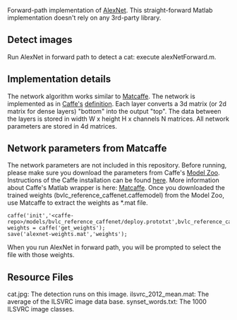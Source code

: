 Forward-path implementation of [AlexNet](http://www.cs.toronto.edu/~fritz/absps/imagenet.pdf).
This straight-forward Matlab implementation doesn't rely on any 3rd-party library.

## Detect images
Run AlexNet in forward path to detect a cat: execute alexNetForward.m.

## Implementation details
The network algorithm works similar to [Matcaffe](http://caffe.berkeleyvision.org/tutorial/interfaces.html).
The network is implemented as in [Caffe's](http://caffe.berkeleyvision.org/)
[definition](https://github.com/BVLC/caffe/blob/master/models/bvlc_reference_caffenet/deploy.prototxt).
Each layer converts a 3d matrix (or 2d matrix for dense layers) "bottom" into the output "top". The data between the layers is stored in
width W x height H x channels N matrices. All network parameters are stored in 4d matrices.

## Network parameters from Matcaffe
The network parameters are not included in this repository. Before running, please make sure you
download the parameters from Caffe's [Model Zoo](https://github.com/BVLC/caffe/tree/master/models/bvlc_reference_caffenet).
Instructions of the Caffe installation can be found [here](http://caffe.berkeleyvision.org/installation.html).
More information about Caffe's Matlab wrapper is here: [Matcaffe](http://caffe.berkeleyvision.org/tutorial/interfaces.html).
Once you downloaded the trained weights (bvlc_reference_caffenet.caffemodel) from the Model Zoo, use Matcaffe to extract the weights
as *.mat file.
```
caffe('init','<caffe-repo>/models/bvlc_reference_caffenet/deploy.prototxt',bvlc_reference_caffenet.caffemodel,'test');
weights = caffe('get_weights');
save('alexnet-weights.mat','weights');
```
When you run AlexNet in forward path, you will be prompted to select the file with those weights.

## Resource Files
cat.jpg: The detection runs on this image.
ilsvrc_2012_mean.mat: The average of the ILSVRC image data base.
synset_words.txt: The 1000 ILSVRC image classes.


